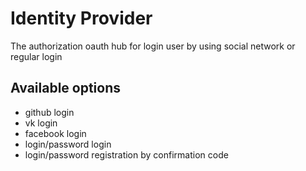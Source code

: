 # Identity Provider
The authorization oauth hub for login user by using social network or regular login

## Available options
* github login
* vk login
* facebook login
* login/password login
* login/password registration by confirmation code
